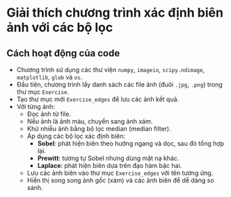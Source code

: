 # Giải thích chương trình xác định biên ảnh với các bộ lọc

## Cách hoạt động của code

- Chương trình sử dụng các thư viện `numpy`, `imageio`, `scipy.ndimage`, `matplotlib`, `glob` và `os`.
- Đầu tiên, chương trình lấy danh sách các file ảnh (đuôi `.jpg`, `.png`) trong thư mục `Exercise`.
- Tạo thư mục mới `Exercise_edges` để lưu các ảnh kết quả.
- Với từng ảnh:
  - Đọc ảnh từ file.
  - Nếu ảnh là ảnh màu, chuyển sang ảnh xám.
  - Khử nhiễu ảnh bằng bộ lọc median (median filter).
  - Áp dụng các bộ lọc xác định biên:
    - **Sobel**: phát hiện biên theo hướng ngang và dọc, sau đó tổng hợp lại.
    - **Prewitt**: tương tự Sobel nhưng dùng mặt nạ khác.
    - **Laplace**: phát hiện biên dựa trên đạo hàm bậc hai.
  - Lưu các ảnh biên vào thư mục `Exercise_edges` với tên tương ứng.
  - Hiển thị song song ảnh gốc (xám) và các ảnh biên để dễ dàng so sánh.

